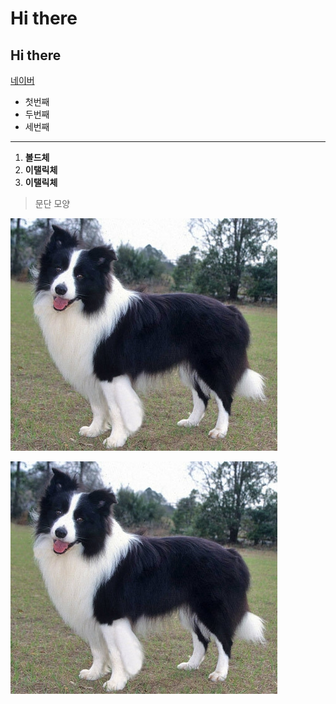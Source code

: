 # Hi there 
## Hi there

[네이버](https://naver.com)

- 첫번째
-  두번째
-   세번째
    
***
1. **볼드체**
2. **이탤릭체**
3. __이탤릭체__

>문단 모양


<img src="./png/보더콜리.png"></img>


<img width="" height="" src="./png/보더콜리.png"></img>



